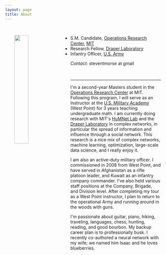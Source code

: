 ```yaml
---
layout: page
title: About
---
```


<img style="float: left; margin: 30px 30px; width: 30%" src="{{ site.url }}/images/me.jpg">

<br>

- S.M. Candidate, [Operations Research Center](http://orc.mit.edu), [MIT](http://www.mit.edu)
- Research Fellow, [Draper Laboratory](http://www.draper.com)
- Infantry Officer, [U.S. Army](http://www.army.mil)

*Contact:* steventmorse at gmail

<br>

<hr>

I'm a second-year Masters student in the [Operations Research Center](http://orc.mit.edu) at MIT.  Following this program, I will serve as an Instructor at the [U.S. Military Academy](http://www.usma.edu) (West Point) for 3 years teaching undergraduate math.  I am currently doing research with MIT's [HuMNet Lab](http://humnet.mit.edu) and the [Draper Laboratory](http://www.draper.com) in complex networks, in particular the spread of information and influence through a social network.  This research is a nice mix of complex networks, machine learning, optimization, large-scale data science, and I really enjoy it.
    
I am also an active-duty military officer.  I commissioned in 2008 from West Point, and have served in Afghanistan as a rifle platoon leader, and Kuwait as an infantry company commander.  I've also held various staff positions at the Company, Brigade, and Division level.  After completing my tour as a West Point instructor, I plan to return to the operational Army and running around in the woods with guns.

I'm passionate about guitar, piano, hiking, traveling, languages, chess, hunting, reading, and good bourbon.  My backup career plan is to professionally busk.  I recently co-authored a neural network with my wife; we named him Isaac and he loves blueberries.
